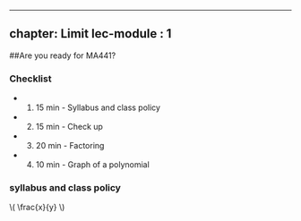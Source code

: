 ----
chapter: Limit
lec-module : 1
----

##Are you ready for MA441?

### Checklist

 - 1. 15 min - Syllabus and class policy
 - 2. 15 min - Check up
 - 3. 20 min - Factoring
 - 4. 10 min - Graph of a polynomial
 
### syllabus and class policy

\\(
\frac{x}{y}
\\)
